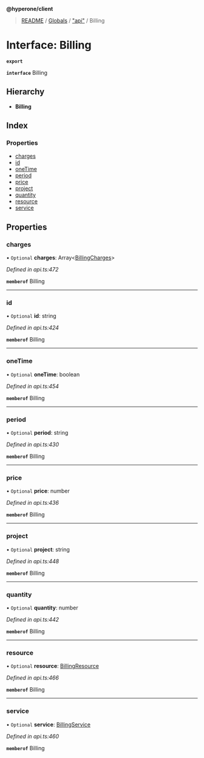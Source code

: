 **@hyperone/client**

> [README](../README.md) / [Globals](../globals.md) / ["api"](../modules/_api_.md) / Billing

# Interface: Billing

**`export`** 

**`interface`** Billing

## Hierarchy

* **Billing**

## Index

### Properties

* [charges](_api_.billing.md#charges)
* [id](_api_.billing.md#id)
* [oneTime](_api_.billing.md#onetime)
* [period](_api_.billing.md#period)
* [price](_api_.billing.md#price)
* [project](_api_.billing.md#project)
* [quantity](_api_.billing.md#quantity)
* [resource](_api_.billing.md#resource)
* [service](_api_.billing.md#service)

## Properties

### charges

• `Optional` **charges**: Array\<[BillingCharges](_api_.billingcharges.md)>

*Defined in api.ts:472*

**`memberof`** Billing

___

### id

• `Optional` **id**: string

*Defined in api.ts:424*

**`memberof`** Billing

___

### oneTime

• `Optional` **oneTime**: boolean

*Defined in api.ts:454*

**`memberof`** Billing

___

### period

• `Optional` **period**: string

*Defined in api.ts:430*

**`memberof`** Billing

___

### price

• `Optional` **price**: number

*Defined in api.ts:436*

**`memberof`** Billing

___

### project

• `Optional` **project**: string

*Defined in api.ts:448*

**`memberof`** Billing

___

### quantity

• `Optional` **quantity**: number

*Defined in api.ts:442*

**`memberof`** Billing

___

### resource

• `Optional` **resource**: [BillingResource](_api_.billingresource.md)

*Defined in api.ts:466*

**`memberof`** Billing

___

### service

• `Optional` **service**: [BillingService](_api_.billingservice.md)

*Defined in api.ts:460*

**`memberof`** Billing
